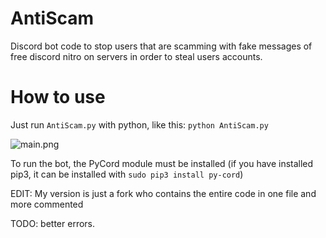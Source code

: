# AntiScam
Discord bot code to stop users that are scamming with fake messages of free discord nitro on servers in order to steal users accounts.

# How to use
Just run `AntiScam.py` with python, like this: `python AntiScam.py`

![main.png](img/main.png)

To run the bot, the PyCord module must be installed (if you have installed pip3, it can be installed with `sudo pip3 install py-cord`)

EDIT: My version is just a fork who contains the entire code in one file and more commented

TODO: better errors.
